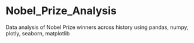 # Nobel_Prize_Analysis
Data analysis of Nobel Prize winners across history using pandas, numpy, plotly, seaborn, matplotlib
